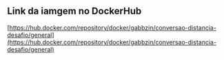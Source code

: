 ## Link da iamgem no DockerHub

[https://hub.docker.com/repository/docker/gabbzin/conversao-distancia-desafio/general](https://hub.docker.com/repository/docker/gabbzin/conversao-distancia-desafio/general)
